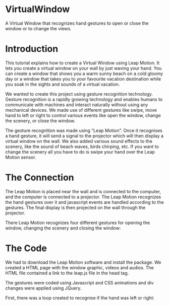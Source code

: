 # VirtualWindow
A Virtual Window that recognizes hand gestures to open or close the window or to change the views.

<h1>Introduction</h1>
This tutorial explains how to create a Virtual Window using Leap Motion. It lets you create a virtual window on your wall by just waving your hand. You can create a window that shows you a warm sunny beach on a cold gloomy day or a window that takes you to your favourite vacation destination while you soak in the sights and sounds of a virtual vacation.

We wanted to create this project using gesture recognition technology. Gesture recognition is a rapidly growing technology and enables humans to communicate with machines and interact naturally without using any mechanical devices. We made use of different gestures like swipe, move hand to left or right to control various events like open the window, change the scenery, or close the window. 

The gesture recognition was made using “Leap Motion”. Once it recognises a hand gesture, it will send a signal to the projector which will then display a virtual window on the wall. We also added various sound effects to the scenery, like the sound of beach waves, birds chirping, etc. If you want to change the scenery all you have to do is swipe your hand over the Leap Motion sensor. 

<h1>The Connection</h1>
The Leap Motion is placed near the wall and is connected to the computer, and the computer is connected to a projector. The Leap Motion recognizes the hand gestures over it and javascript events are handled according to the gestures. The final display is then projected on the wall through the projector.

There Leap Motion recognizes four different gestures for opening the window, changing the scenery and closing the window:

<h1>The Code</h1>
We had to download the Leap Motion software and install the package. We created a HTML page with the window graphic, videos and audios. The HTML file contained a link to the leap.js file in the head tag.

The gestures were coded using Javascript and CSS animations and div changes were applied using JQuery.

First, there was a loop created to recognise if the hand was left or right:


